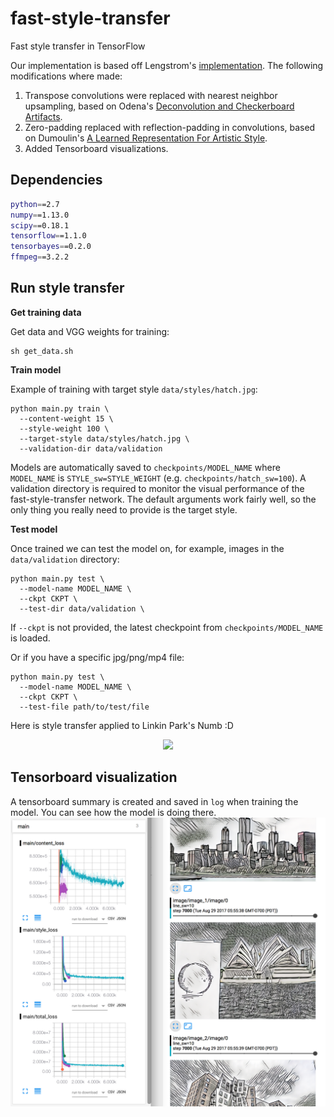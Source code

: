 # fast-style-transfer
Fast style transfer in TensorFlow

Our implementation is based off Lengstrom's [implementation](https://github.com/lengstrom/fast-style-transfer). The following modifications where made:

1. Transpose convolutions were replaced with nearest neighbor upsampling, based on Odena's [Deconvolution and Checkerboard Artifacts](https://distill.pub/2016/deconv-checkerboard/).
2. Zero-padding replaced with reflection-padding in convolutions, based on Dumoulin's [A Learned Representation For Artistic Style](https://arxiv.org/abs/1610.07629).
3. Added Tensorboard visualizations.

## Dependencies
```bash
python==2.7
numpy==1.13.0
scipy==0.18.1
tensorflow==1.1.0
tensorbayes==0.2.0
ffmpeg==3.2.2
```

## Run style transfer
**Get training data**

Get data and VGG weights for training:
```
sh get_data.sh
```

**Train model**

Example of training with target style `data/styles/hatch.jpg`:
```
python main.py train \
  --content-weight 15 \
  --style-weight 100 \
  --target-style data/styles/hatch.jpg \
  --validation-dir data/validation
```
Models are automatically saved to `checkpoints/MODEL_NAME` where `MODEL_NAME` is `STYLE_sw=STYLE_WEIGHT` (e.g. `checkpoints/hatch_sw=100`). A validation directory is required to monitor the visual performance of the fast-style-transfer network. The default arguments work fairly well, so the only thing you really need to provide is the target style.

**Test model**

Once trained we can test the model on, for example, images in the `data/validation` directory:
```
python main.py test \
  --model-name MODEL_NAME \
  --ckpt CKPT \
  --test-dir data/validation \
```
If `--ckpt` is not provided, the latest checkpoint from `checkpoints/MODEL_NAME` is loaded.

Or if you have a specific jpg/png/mp4 file:
```
python main.py test \
  --model-name MODEL_NAME \
  --ckpt CKPT \
  --test-file path/to/test/file
```
Here is style transfer applied to Linkin Park's Numb :D
<div align = 'center'>
<img src = 'assets/numb.gif'>
</div>

## Tensorboard visualization

A tensorboard summary is created and saved in `log` when training the model. You can see how the model is doing there.
![smileyball](assets/tensorboard.png)
